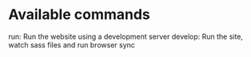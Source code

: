 Available commands
===

run: Run the website using a development server
develop: Run the site, watch sass files and run browser sync

